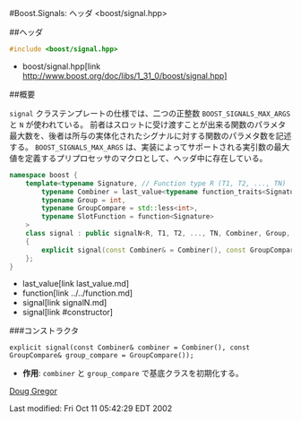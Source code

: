 #Boost.Signals: ヘッダ &lt;boost/signal.hpp&gt;

##ヘッダ

```cpp
#include <boost/signal.hpp>
```
* boost/signal.hpp[link http://www.boost.org/doc/libs/1_31_0/boost/signal.hpp]

##概要

`signal` クラステンプレートの仕様では、二つの正整数 `BOOST_SIGNALS_MAX_ARGS` と `N` が使われている。
前者はスロットに受け渡すことが出来る関数のパラメタ最大数を、後者は所与の実体化されたシグナルに対する関数のパラメタ数を記述する。
`BOOST_SIGNALS_MAX_ARGS` は、実装によってサポートされる実引数の最大値を定義するプリプロセッサのマクロとして、ヘッダ中に存在している。

```cpp
namespace boost {
	template<typename Signature, // Function type R (T1, T2, ..., TN)
		typename Combiner = last_value<typename function_traits<Signature>::result_type>,
		typename Group = int,
		typename GroupCompare = std::less<int>,
		typename SlotFunction = function<Signature>
	>
	class signal : public signalN<R, T1, T2, ..., TN, Combiner, Group, GroupCompare, SlotFunction>
	{
		explicit signal(const Combiner& = Combiner(), const GroupCompare& = GroupCompare());
	};
}
```
* last_value[link last_value.md]
* function[link ../../function.md]
* signal[link signalN.md]
* signal[link #constructor]

###コンストラクタ

<a name="#constructor">`explicit signal(const Combiner& combiner = Combiner(), const GroupCompare& group_compare = GroupCompare());`</a>

- **作用**: `combiner` と `group_compare` で基底クラスを初期化する。

[Doug Gregor](http://www.cs.rpi.edu/~gregod)

Last modified: Fri Oct 11 05:42:29 EDT 2002

